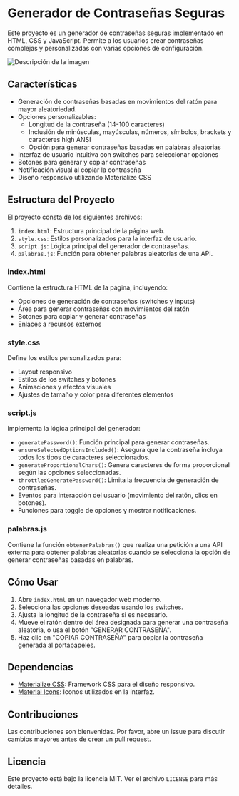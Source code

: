 # Generador de Contraseñas Seguras

Este proyecto es un generador de contraseñas seguras implementado en HTML, CSS y JavaScript. Permite a los usuarios crear contraseñas complejas y personalizadas con varias opciones de configuración.

![Descripción de la imagen](Generador-de-Contraseñas-Seguras.png)

## Características

- Generación de contraseñas basadas en movimientos del ratón para mayor aleatoriedad.
- Opciones personalizables:
  - Longitud de la contraseña (14-100 caracteres)
  - Inclusión de minúsculas, mayúsculas, números, símbolos, brackets y caracteres high ANSI
  - Opción para generar contraseñas basadas en palabras aleatorias
- Interfaz de usuario intuitiva con switches para seleccionar opciones
- Botones para generar y copiar contraseñas
- Notificación visual al copiar la contraseña
- Diseño responsivo utilizando Materialize CSS

## Estructura del Proyecto

El proyecto consta de los siguientes archivos:

1. `index.html`: Estructura principal de la página web.
2. `style.css`: Estilos personalizados para la interfaz de usuario.
3. `script.js`: Lógica principal del generador de contraseñas.
4. `palabras.js`: Función para obtener palabras aleatorias de una API.

### index.html

Contiene la estructura HTML de la página, incluyendo:
- Opciones de generación de contraseñas (switches y inputs)
- Área para generar contraseñas con movimientos del ratón
- Botones para copiar y generar contraseñas
- Enlaces a recursos externos

### style.css

Define los estilos personalizados para:
- Layout responsivo
- Estilos de los switches y botones
- Animaciones y efectos visuales
- Ajustes de tamaño y color para diferentes elementos

### script.js

Implementa la lógica principal del generador:

- `generatePassword()`: Función principal para generar contraseñas.
- `ensureSelectedOptionsIncluded()`: Asegura que la contraseña incluya todos los tipos de caracteres seleccionados.
- `generateProportionalChars()`: Genera caracteres de forma proporcional según las opciones seleccionadas.
- `throttledGeneratePassword()`: Limita la frecuencia de generación de contraseñas.
- Eventos para interacción del usuario (movimiento del ratón, clics en botones).
- Funciones para toggle de opciones y mostrar notificaciones.

### palabras.js

Contiene la función `obtenerPalabras()` que realiza una petición a una API externa para obtener palabras aleatorias cuando se selecciona la opción de generar contraseñas basadas en palabras.

## Cómo Usar

1. Abre `index.html` en un navegador web moderno.
2. Selecciona las opciones deseadas usando los switches.
3. Ajusta la longitud de la contraseña si es necesario.
4. Mueve el ratón dentro del área designada para generar una contraseña aleatoria, o usa el botón "GENERAR CONTRASEÑA".
5. Haz clic en "COPIAR CONTRASEÑA" para copiar la contraseña generada al portapapeles.

## Dependencias

- [Materialize CSS](https://materializecss.com/): Framework CSS para el diseño responsivo.
- [Material Icons](https://fonts.google.com/icons): Iconos utilizados en la interfaz.

## Contribuciones

Las contribuciones son bienvenidas. Por favor, abre un issue para discutir cambios mayores antes de crear un pull request.

## Licencia

Este proyecto está bajo la licencia MIT. Ver el archivo `LICENSE` para más detalles.

